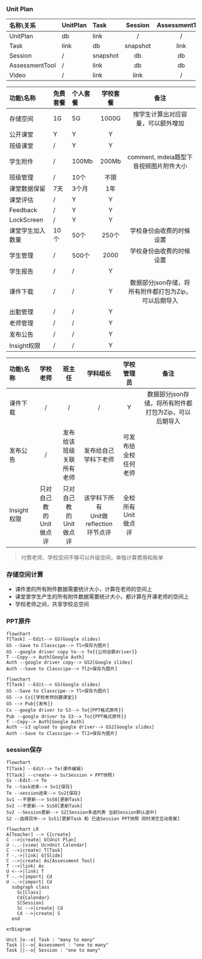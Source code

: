 ### Unit Plan

| 名称\关系 | UnitPlan | Task | Session | AssessmentTool | Video |
| :---  | :---  | :--  | :--: | :--: | :--: |
| UnitPlan | db | link | / | / | / | / |
| Task | link | db | snapshot | link | link |
| Session | / | snapshot | db | db | link |
| AssessmentTool | / | link | db | db | / |
| Video | / | link | link | / | S3 |




| 功能\名称 | 免费套餐 | 个人套餐 | 学校套餐 | 备注 |
| :---  | :---  | :--  | :--: | :--: |
| 存储空间 | 1G | 5G | 1000G | 按学生计算出对应容量，可以额外增加 |
| 公开课堂 | Y | Y | Y | 
| 班级课堂 | / | Y | Y | 
| 学生附件 | / | 100Mb | 200Mb | comment, mdeia题型下音视频图片附件大小 |
| 班级管理 | / | 10个 | 不限 |
| 课堂数据保留 | 7天 | 3个月 | 1年 |
| 课堂评估 | / | Y | Y |
| Feedback | / | Y | Y |
| LockScreen | / | Y | Y |
| 课堂学生加入数量 | 10个 | 50个 | 250个 |学校身份由收费的时候设置 |
| 学生管理 | / | 500个 | 2000 |学校身份由收费的时候设置 |
| 学生报告 | / | / | Y |
| 课件下载 | / | / | Y | 数据部分json存储，将所有附件都打包为Zip，可以后期导入 |
| 出勤管理 | / | / | Y |
| 老师管理 | / | / | Y |
| 发布公告 | / | / | Y |
| Insight权限 | / | / | Y |


| 功能\名称 | 学校老师 | 班主任 | 学科组长 | 学校管理员 | 备注 |
| :--- | :--: | :--: | :--: | :--: | :--: |
| 课件下载 | / | / | / | Y | 数据部分json存储，将所有附件都打包为Zip，可以后期导入 |
| 发布公告 | / | 发布给该班级<br>关联所有老师 | 发布给自己<br>学科下老师 | 可发布给全校<br>任何老师 |
| Insight权限 | 只对自己教<br>的Unit做点评 | 只对自己教<br>的Unit做点评 | 该学科下所有<br>Unit做reflection<br>环节点评 | 全校所有<br>Unit做点评 |


> 付费老师、学校空间不够可以升级空间，单独计算费用和账单

### 存储空间计算
- 课件里的所有附件数据需要统计大小，计算在老师的空间上
- 课堂里学生产生的所有附件数据需要统计大小，都计算在开课老师的空间上
- 学校老师之间，共享学校总空间

### PPT原件
```mermaid
flowchart
T[Task] --Edit--> GS(Google slides)
GS --Save to Classcipe--> Tl>保存为图片]
GS --google driver copy to--> To{{公司谷歌driver}}
T --Copy--> Auth[Google Auth]
Auth --google driver copy--> GS2[Google slides]
Auth --Save to Classcipe--> Tl2>保存为图片]

```
```mermaid
flowchart
T[Task] --Edit--> GS(Google slides)
GS --Save to Classcipe--> Tl>保存为图片]
GS --> Cs{{学校老师创建课堂}}
GS --> Pub{{发布}}
Cs --google driver to S3--> To{{PPT格式原件}}
Pub --google driver to S3--> To{{PPT格式原件}}
T --Copy--> Auth[Google Auth]
Auth --s3 upload to google driver--> GS2[Google slides]
Auth --Save to Classcipe--> Tl2>保存为图片]

```

### session保存
```mermaid
flowchart
T[Task] --Edit--> Te(课件编辑)
T[Task] --create--> Ss(Session + PPT快照)
Ss --Edit--> Te
Te --task进来--> Sv1{保存}
Te --session进来--> Sv2{保存}
Sv1 --不更新--> SsS0[更新Task]
Sv2 --不更新--> SsS0[更新Task]
Sv2 --Session更新--> S2[Session多选列表 当前Session默认选中]
S2 --选择完毕--> SsS1[更新Task 和 已选Session PPT快照 同时清空互动答案]

```

```mermaid
flowchart LR
A[Teacher] --> C{create}
C -->|create| U[Unit Plan]
U -..-|view| Uc>Unit Calendar]
C -->|create| T[Task]
T -.->|link| G[Slide]
C -->|create| As[Assessment Tool]
T -->|link| As
U <-->|link| T
T -.->|import| Cd
U -.->|import| Cd
  subgraph class
    Sc[Class]
    Cd{Calendar}
    S[Session]
    Sc -->|create| Cd
    Cd -->|create| S
  end
```

```mermaid
erDiagram

Unit }o--o{ Task : "many to many"
Task ||--o{ Assessment : "one to many"
Task ||--o{ Session : "one to many"

```